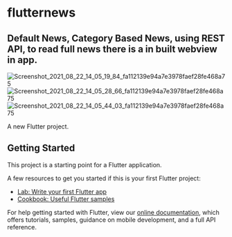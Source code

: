 # flutternews

## Default News, Category Based News, using REST API, to read full news there is a in built webview in app.

![Screenshot_2021_08_22_14_05_19_84_fa112139e94a7e3978faef28fe468a75](https://user-images.githubusercontent.com/66880935/130348081-f3f78ea5-8264-4512-8ca6-fa354a2b1a35.jpg)
![Screenshot_2021_08_22_14_05_28_66_fa112139e94a7e3978faef28fe468a75](https://user-images.githubusercontent.com/66880935/130348091-e3b01228-b8c1-4f62-a251-2dccfa3b536a.jpg)
![Screenshot_2021_08_22_14_05_44_03_fa112139e94a7e3978faef28fe468a75](https://user-images.githubusercontent.com/66880935/130348096-878c50e1-3fec-4c5f-a3d5-6482e3780955.jpg)

A new Flutter project.

## Getting Started

This project is a starting point for a Flutter application.

A few resources to get you started if this is your first Flutter project:

- [Lab: Write your first Flutter app](https://flutter.dev/docs/get-started/codelab)
- [Cookbook: Useful Flutter samples](https://flutter.dev/docs/cookbook)

For help getting started with Flutter, view our
[online documentation](https://flutter.dev/docs), which offers tutorials,
samples, guidance on mobile development, and a full API reference.
